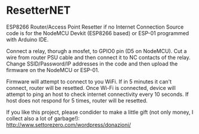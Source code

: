 # ResetterNET
ESP8266 Router/Access Point Resetter if no Internet Connection
Source code is for the NodeMCU Devkit (ESP8266 based) or ESP-01 programmed with Arduino IDE.

Connect a relay, thorugh a mosfet, to GPIO0 pin (D5 on NodeMCU).
Cut a wire from router PSU cable and then connect it to NC contacts of the relay.
Change SSID/Password/IP addresses in the code and then upload the firmware on the NodeMCU or ESP-01.

Firmware will attempt to connect to you WiFi. If in 5 minutes it can't connect, router will be resetted.
Once Wi-Fi is connected, device will attempt to ping an host to check internet connectivity every 10 seconds.
If host does not respond for 5 times, router will be resetted.

If you like this project, please condider to make a little gift (not only money, I collect also a lot of garbage!): http://www.settorezero.com/wordpress/donazioni/

